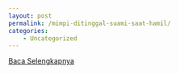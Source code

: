 ```yaml
---
layout: post
permalink: /mimpi-ditinggal-suami-saat-hamil/
categories:
    - Uncategorized
---
```


[Baca Selengkapnya](/06)